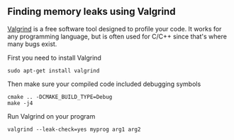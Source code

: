 ## Finding memory leaks using Valgrind

[Valgrind](valgrind.org) is a free software tool designed to profile your code.
It works for any programming language, but is often used for C/C++ since that's where many bugs exist.

First you need to install Valgrind

~~~
sudo apt-get install valgrind
~~~

Then make sure your compiled code included debugging symbols

~~~
cmake .. -DCMAKE_BUILD_TYPE=Debug
make -j4
~~~

Run Valgrind on your program

~~~
valgrind --leak-check=yes myprog arg1 arg2
~~~


